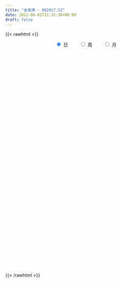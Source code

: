 ```yaml
---
title: "金奥博 - 002917.SZ"
date: 2022-06-01T21:32:38+08:00
draft: false
---
```

{{< rawhtml >}}
    <div style="text-align: center">
        <label style="padding: 1rem;"><input style="margin-right: .5rem" type="radio" name="period" value="D" checked onclick="period_change(this)">日</label>
        <label style="padding: 1rem;"><input style="margin-right: .5rem" type="radio" name="period" value="W" onclick="period_change(this)">周</label>
        <label style="padding: 1rem;"><input style="margin-right: .5rem" type="radio" name="period" value="M" onclick="period_change(this)">月</label>
    </div>
    <div id="chart" style="height: 700px;"></div> 
    <script type="text/javascript">
        const D_v = [4241.8,12702.39,8941.11,9955.3,11202.0,12362.0,8766.2,8927.3,9453.3,13002.4,17764.31,8537.0,33720.11,22049.3,17508.58,12836.11,10187.58,11196.88,8557.1,12069.71,12683.3,14316.3,20000.8,11795.9,11475.3,18917.5,14669.0,11736.8,15650.38,12448.1,12188.0,8635.0,23754.52,16449.4,20999.8,17180.6,16906.0,10484.0,18746.9,13670.2,8540.8,7643.7,10501.8,23353.6,22947.4,16359.0,11042.4,13432.59,10232.28,9558.0,14190.98,7502.1,7192.18,7962.5,7729.0,7218.29,19522.69,10140.3,10808.25,13440.29,45690.44,22457.91,13317.98,10636.5,12731.41,18814.1,12713.8,13875.5,11009.5,11886.0,13024.5,15233.1,15636.0,16929.7,16090.2,19868.2,21900.7,17073.8,13091.5,11386.45,12172.4,16903.3,24505.99,19357.19,14250.5,10166.5,16852.3,30329.4,17128.1,10213.18,13163.2,6157.4,7384.05,5798.8,6564.1,5195.5,4498.5,4552.96,5693.7,4857.69,7652.93,7034.4,5083.7,17814.7,6167.5,10089.7,5835.0,4126.5,5108.0,9941.2,4962.1,9263.1,6262.6,7696.6,11736.8,14084.1,13498.9,10061.7,12673.4,10102.0,7745.6,8943.1,11443.7,12325.0,11237.3,14944.9,11829.6,18251.0,12282.9,17604.2,50381.79,37294.44,17570.2,19879.0,15175.1,20834.19,14419.53,85031.0,45765.58,224164.42,132295.87,124820.6,67570.61,52714.0,60084.2,99512.8,44906.4,117788.6,91187.5,127196.84,67368.71,104980.41,62644.09,84223.59,81118.0,76207.51,73259.77,74838.58,108596.72,53948.0,71806.55,82773.94,84834.59,60424.5,107030.02,285441.34,234251.83,137373.48,166800.4,140215.4,205954.13,129421.57,154799.2,114731.74,109462.53,191035.84,150994.82,98853.82,67594.3,59779.0,60360.7,68038.8,154481.6,170436.09,163219.05,137642.95,74817.8,59198.46,71387.8,53286.1,47701.8,86379.9,72267.66,46721.3,52416.86,46272.25,31596.5,37546.0,46920.27,59039.69,76011.83,66441.77,62880.92,62364.8,32295.58,17636.4,61845.8,49354.5,22928.5,26090.61,21174.0,17737.0,40623.8,50561.36,41831.0,35414.0,33419.9,30618.8,20965.9,17228.0,32948.2,14792.3,18565.3,16764.0,15339.6,45824.09,54579.3,44180.1,27157.01,30244.4,67844.84,50824.55,33983.8,40006.8,29990.2,19719.49,17845.11,14122.02,10580.0,16423.73,17192.5,12265.0,19546.0,21783.0,14967.22,17173.19,24270.1,18802.19,19851.59,21620.5]
const D_histogram = [0.0,-0.0025207977,-0.0001785076,0.00508311,0.0125252742,0.0108259118,0.0078710272,0.0086823482,0.006118544,0.0084967102,0.0182381752,0.0206958003,0.0278698309,0.0318870272,0.0355313187,0.0279484904,0.0168151175,0.002112634,-0.00901939,-0.0078452436,0.0009985022,0.007240163,0.0142513469,0.0173434658,0.0126721545,0.0205816401,0.0180460416,0.0211808126,0.0161698765,0.0132991393,0.0118900146,0.0063383561,0.0086776446,0.0132677118,0.0196358414,0.0184435478,0.0138093461,0.0053147515,-0.0141007483,-0.0195278531,-0.0203255337,-0.0277060886,-0.0311044933,-0.0438832762,-0.0687915376,-0.0845235597,-0.0966776312,-0.1114752179,-0.1103073276,-0.098304219,-0.0748095599,-0.0592132285,-0.0435064526,-0.0348364337,-0.0245702489,-0.0125094347,0.010921485,0.0242713707,0.0388438136,0.0546064404,0.0701642894,0.0590912353,0.0534702397,0.0444193382,0.031039154,0.0385504851,0.042082,0.0460288852,0.0448188918,0.0320416492,0.0196309966,0.0214576689,0.0167471176,0.0215496356,0.0173358264,0.0223302038,0.0251252658,0.0314434653,0.0299943732,0.0217699638,0.0211676152,-0.0014774614,0.0072861551,0.0020749368,-0.0065215726,-0.0129453499,-0.0061538712,-0.0303500956,-0.0598676992,-0.0795496484,-0.1020645563,-0.1019678543,-0.0874712973,-0.0734442317,-0.065384775,-0.0511283387,-0.0406385128,-0.0342431491,-0.0255659105,-0.0164932188,-0.0159069751,-0.0193579961,-0.0200090542,-0.0271217118,-0.0308297588,-0.0417118621,-0.0564249973,-0.0509414525,-0.0380757838,-0.0288289195,-0.0165256911,0.00410586,0.0122739518,0.0268520917,0.0427079842,0.0609889215,0.0771398004,0.0832750073,0.0915556397,0.0833074557,0.082172608,0.0662231651,0.0646477401,0.0662733223,0.0626490249,0.0621631729,0.0596991645,0.0617319767,0.0580397496,0.0584785667,0.0728375338,0.0662847003,0.0589425455,0.0309345529,-0.000332371,0.0005449,0.0030151772,0.0344273236,0.109696125,0.159756269,0.1425263381,0.148792684,0.119978819,0.0959414375,0.0810446857,0.0884277145,0.0753633412,0.0984974446,0.1173557628,0.1667395785,0.16208794,0.1189751045,0.0869295988,0.0779806919,0.0442327169,0.0349000739,0.0017132248,-0.0108658121,-0.0640891065,-0.0856062948,-0.0948621024,-0.08041506,-0.0453038198,-0.0149324093,0.0760040992,0.1744343016,0.2279697733,0.2251512013,0.1949418921,0.196567157,0.0899771734,-0.0701230118,-0.1652269079,-0.2104012404,-0.158891719,-0.0893258272,-0.069321617,-0.092759544,-0.1234789657,-0.1511269012,-0.1903721286,-0.223546115,-0.2576861659,-0.1968809416,-0.1641821298,-0.2046848086,-0.2310431306,-0.2523712928,-0.2599189126,-0.2527356758,-0.2399490047,-0.1937793137,-0.1720604331,-0.164498696,-0.1345611999,-0.106539755,-0.0790308287,-0.0658686081,-0.0488367727,-0.0180357097,0.0147166897,0.0475798484,0.0493251184,0.0300860334,0.0165032796,0.0013966309,0.0008016294,0.0055025514,0.0081584708,0.0183092728,0.0236493967,0.0179823211,0.0190739478,-0.0101604386,-0.0153654286,-0.0243466824,-0.0300631089,-0.0557012029,-0.0527879149,-0.0562622912,-0.017481248,0.0170736017,0.0222403298,0.0010074944,-0.023535956,-0.0934865488,-0.181635692,-0.2251022948,-0.2460673984,-0.2155312438,-0.144251965,-0.0987067313,-0.0414593804,0.0221306543,0.0512125104,0.079998425,0.0922294488,0.1028054571,0.1051736413,0.1071388772,0.1091425176,0.1057110239,0.1141280807,0.0865123875,0.0809585572,0.0759375858,0.0777224968,0.0905224329,0.0946709978,0.0961546852]
const D_fast = [0.0,-0.0031509972,-0.000853334,0.0056790612,0.0162525439,0.0172596595,0.0162725317,0.0192544398,0.0182202715,0.0227226153,0.037023624,0.0446551993,0.0587966876,0.0707856407,0.0833127619,0.0827170561,0.0757874626,0.0616131377,0.0482262661,0.0474391016,0.056532473,0.0645841746,0.0751581952,0.0825861806,0.0810829078,0.0941378034,0.0961137154,0.1045436895,0.1035752226,0.1040292702,0.1055926492,0.1016255797,0.1061342794,0.1140412745,0.1253183644,0.1287369578,0.1275550927,0.1203891859,0.097448499,0.0871394309,0.0812603669,0.0669532899,0.0557787618,0.0320291599,-0.0100769859,-0.046939898,-0.0832633773,-0.1259297684,-0.15233871,-0.1649116561,-0.1601193871,-0.1593263628,-0.1544962,-0.1545352895,-0.1504116669,-0.1414782114,-0.1153169205,-0.0958991921,-0.0716157958,-0.0422015589,-0.0091026376,-0.0054028828,0.0023436815,0.0043976145,-0.0012227812,0.0159261712,0.0299781861,0.0454322926,0.0554270222,0.0506601919,0.0431572884,0.0503483779,0.0498246061,0.0600145329,0.0601346804,0.0707116086,0.0797879871,0.093967053,0.1000165542,0.0972346357,0.1019241909,0.078909749,0.0894949043,0.0848024202,0.0745755176,0.0649154028,0.0701684137,0.0383846654,-0.0060998629,-0.0456692243,-0.0937002713,-0.1190955329,-0.1264668001,-0.1308007924,-0.1390875295,-0.1376131779,-0.1372829801,-0.1394484038,-0.1371626428,-0.1322132557,-0.1356037559,-0.1438942758,-0.1495475975,-0.1634406831,-0.1748561698,-0.1961662386,-0.2249856231,-0.2322374415,-0.2288907186,-0.2268510843,-0.2186792787,-0.1970212625,-0.1857846828,-0.1644935199,-0.1379606314,-0.1044324637,-0.0689966348,-0.042042676,-0.0108731337,0.0017055462,0.0211138505,0.0217201989,0.0363067089,0.0545006218,0.0665385806,0.0815935218,0.0940543045,0.1115201109,0.1223378211,0.1373962799,0.1699646305,0.1799829721,0.1873764537,0.1671020993,0.1357520827,0.1367655786,0.1399896501,0.1800086275,0.2827014601,0.3727006713,0.3911023249,0.4345668418,0.4357476816,0.4356956595,0.4410600791,0.4705500365,0.4763264985,0.524084963,0.572282222,0.6633509323,0.6992212788,0.6858522194,0.6755391134,0.6860853795,0.6633955837,0.6627879592,0.6300294163,0.6147339263,0.5454883553,0.5025695933,0.4695982602,0.4639415375,0.4877268228,0.5143651309,0.6243026643,0.7663414421,0.876869357,0.9303385854,0.9488647492,0.9996318034,0.9155361131,0.7379051749,0.6014945519,0.5037199093,0.5155065009,0.5627409359,0.5654147418,0.5187869289,0.4571977658,0.391768105,0.3049298453,0.2158693303,0.1173077378,0.1288927268,0.1205460061,0.0288721252,-0.0552469795,-0.1396679649,-0.2121953129,-0.268195995,-0.3153965751,-0.3176717125,-0.3389679402,-0.3725308771,-0.376233681,-0.3748471748,-0.3670959557,-0.3704008872,-0.365578245,-0.3392861094,-0.3028545376,-0.2580964168,-0.2440198672,-0.2557374439,-0.2651943778,-0.2799518687,-0.2803464628,-0.2742699031,-0.2695743659,-0.2548462457,-0.2435937727,-0.2447652679,-0.2389051543,-0.2706796504,-0.2797259975,-0.2947939219,-0.3080261256,-0.3475895203,-0.3578732111,-0.3754131601,-0.3410024289,-0.3021791788,-0.2914523682,-0.3124333301,-0.3428607694,-0.4361829995,-0.5697410657,-0.6694832422,-0.7519651954,-0.7753118517,-0.7400955641,-0.7192270133,-0.6723445075,-0.6032218092,-0.5613368255,-0.5125513046,-0.4772629187,-0.4409855461,-0.4123239516,-0.3835739963,-0.3542847266,-0.3312884643,-0.2943393873,-0.3003269836,-0.2856411746,-0.2716777496,-0.2504622144,-0.2150316701,-0.1872153557,-0.161692997]
const D_slow = [0.0,-0.0006301994,-0.0006748263,0.0005959512,0.0037272697,0.0064337477,0.0084015045,0.0105720915,0.0121017275,0.0142259051,0.0187854489,0.023959399,0.0309268567,0.0388986135,0.0477814432,0.0547685657,0.0589723451,0.0595005036,0.0572456561,0.0552843452,0.0555339708,0.0573440116,0.0609068483,0.0652427147,0.0684107534,0.0735561634,0.0780676738,0.0833628769,0.087405346,0.0907301309,0.0937026345,0.0952872236,0.0974566347,0.1007735627,0.105682523,0.11029341,0.1137457465,0.1150744344,0.1115492473,0.106667284,0.1015859006,0.0946593785,0.0868832551,0.0759124361,0.0587145517,0.0375836617,0.0134142539,-0.0144545505,-0.0420313824,-0.0666074372,-0.0853098272,-0.1001131343,-0.1109897474,-0.1196988558,-0.1258414181,-0.1289687767,-0.1262384055,-0.1201705628,-0.1104596094,-0.0968079993,-0.079266927,-0.0644941181,-0.0511265582,-0.0400217237,-0.0322619352,-0.0226243139,-0.0121038139,-0.0005965926,0.0106081304,0.0186185427,0.0235262918,0.028890709,0.0330774884,0.0384648973,0.0427988539,0.0483814049,0.0546627213,0.0625235877,0.070022181,0.0754646719,0.0807565757,0.0803872104,0.0822087491,0.0827274833,0.0810970902,0.0778607527,0.0763222849,0.068734761,0.0537678362,0.0338804241,0.008364285,-0.0171276785,-0.0389955029,-0.0573565608,-0.0737027545,-0.0864848392,-0.0966444674,-0.1052052547,-0.1115967323,-0.115720037,-0.1196967808,-0.1245362798,-0.1295385433,-0.1363189713,-0.144026411,-0.1544543765,-0.1685606258,-0.1812959889,-0.1908149349,-0.1980221648,-0.2021535875,-0.2011271225,-0.1980586346,-0.1913456117,-0.1806686156,-0.1654213852,-0.1461364351,-0.1253176833,-0.1024287734,-0.0816019095,-0.0610587575,-0.0445029662,-0.0283410312,-0.0117727006,0.0038895556,0.0194303489,0.03435514,0.0497881342,0.0642980716,0.0789177132,0.0971270967,0.1136982718,0.1284339081,0.1361675464,0.1360844536,0.1362206786,0.1369744729,0.1455813038,0.1730053351,0.2129444023,0.2485759869,0.2857741578,0.3157688626,0.339754222,0.3600153934,0.382122322,0.4009631573,0.4255875185,0.4549264592,0.4966113538,0.5371333388,0.5668771149,0.5886095146,0.6081046876,0.6191628668,0.6278878853,0.6283161915,0.6255997385,0.6095774618,0.5881758881,0.5644603625,0.5443565975,0.5330306426,0.5292975402,0.548298565,0.5919071405,0.6488995838,0.7051873841,0.7539228571,0.8030646464,0.8255589397,0.8080281867,0.7667214598,0.7141211497,0.6743982199,0.6520667631,0.6347363589,0.6115464729,0.5806767314,0.5428950062,0.495301974,0.4394154452,0.3749939038,0.3257736684,0.2847281359,0.2335569338,0.1757961511,0.1127033279,0.0477235997,-0.0154603192,-0.0754475704,-0.1238923988,-0.1669075071,-0.2080321811,-0.2416724811,-0.2683074198,-0.288065127,-0.304532279,-0.3167414722,-0.3212503997,-0.3175712272,-0.3056762651,-0.2933449856,-0.2858234772,-0.2816976573,-0.2813484996,-0.2811480922,-0.2797724544,-0.2777328367,-0.2731555185,-0.2672431693,-0.2627475891,-0.2579791021,-0.2605192118,-0.2643605689,-0.2704472395,-0.2779630167,-0.2918883175,-0.3050852962,-0.319150869,-0.323521181,-0.3192527805,-0.3136926981,-0.3134408245,-0.3193248135,-0.3426964507,-0.3881053737,-0.4443809474,-0.505897797,-0.5597806079,-0.5958435992,-0.620520282,-0.6308851271,-0.6253524635,-0.6125493359,-0.5925497297,-0.5694923675,-0.5437910032,-0.5174975929,-0.4907128736,-0.4634272442,-0.4369994882,-0.408467468,-0.3868393711,-0.3665997318,-0.3476153354,-0.3281847112,-0.305554103,-0.2818863535,-0.2578476822]
const D_data = [['2021-05-21', 8.2915, 8.2717, 8.2519, 8.331],['2021-05-24', 8.2915, 8.2322, 8.2223, 8.3013],['2021-05-25', 8.2322, 8.2915, 8.2124, 8.3112],['2021-05-26', 8.2915, 8.3507, 8.2816, 8.3606],['2021-05-27', 8.331, 8.4199, 8.331, 8.4693],['2021-05-28', 8.4199, 8.331, 8.2915, 8.4595],['2021-05-31', 8.3705, 8.3112, 8.2816, 8.3705],['2021-06-01', 8.2915, 8.3606, 8.2816, 8.3606],['2021-06-02', 8.3606, 8.3211, 8.2915, 8.4298],['2021-06-03', 8.3211, 8.3903, 8.3211, 8.4496],['2021-06-04', 8.3409, 8.5286, 8.3409, 8.5286],['2021-06-07', 8.5385, 8.4891, 8.4298, 8.5484],['2021-06-08', 8.499, 8.5978, 8.4792, 8.8251],['2021-06-09', 8.578, 8.6176, 8.4002, 8.6275],['2021-06-10', 8.6176, 8.667, 8.5682, 8.7164],['2021-06-11', 8.6275, 8.5484, 8.5286, 8.7263],['2021-06-15', 8.5188, 8.4792, 8.4496, 8.578],['2021-06-16', 8.5682, 8.3804, 8.3507, 8.578],['2021-06-17', 8.3804, 8.3606, 8.3211, 8.4496],['2021-06-18', 8.3606, 8.4891, 8.3211, 8.5188],['2021-06-21', 8.4595, 8.6176, 8.4496, 8.6275],['2021-06-22', 8.5978, 8.6373, 8.5682, 8.6472],['2021-06-23', 8.66, 8.7, 8.6, 8.77],['2021-06-24', 8.75, 8.7, 8.68, 8.77],['2021-06-25', 8.68, 8.62, 8.59, 8.7],['2021-06-28', 8.63, 8.81, 8.63, 8.86],['2021-06-29', 8.8, 8.72, 8.68, 8.89],['2021-06-30', 8.68, 8.82, 8.63, 8.83],['2021-07-01', 8.89, 8.74, 8.71, 8.92],['2021-07-02', 8.74, 8.77, 8.61, 8.77],['2021-07-05', 8.84, 8.8, 8.75, 8.87],['2021-07-06', 8.85, 8.75, 8.71, 8.85],['2021-07-07', 8.72, 8.86, 8.72, 9.06],['2021-07-08', 8.89, 8.93, 8.8, 8.94],['2021-07-09', 8.9, 9.01, 8.87, 9.02],['2021-07-12', 9.08, 8.96, 8.9, 9.1],['2021-07-13', 8.94, 8.93, 8.82, 8.97],['2021-07-14', 8.97, 8.87, 8.84, 8.97],['2021-07-15', 8.91, 8.67, 8.63, 8.91],['2021-07-16', 8.68, 8.78, 8.68, 8.92],['2021-07-19', 8.71, 8.82, 8.7, 8.83],['2021-07-20', 8.79, 8.71, 8.66, 8.79],['2021-07-21', 8.67, 8.72, 8.66, 8.77],['2021-07-22', 8.68, 8.54, 7.85, 8.69],['2021-07-23', 8.55, 8.25, 8.2, 8.6],['2021-07-26', 8.35, 8.2, 8.0, 8.35],['2021-07-27', 8.2, 8.1, 8.07, 8.28],['2021-07-28', 8.08, 7.91, 7.81, 8.1],['2021-07-29', 7.91, 7.98, 7.91, 8.18],['2021-07-30', 7.98, 8.06, 7.9, 8.09],['2021-08-02', 8.02, 8.22, 8.02, 8.24],['2021-08-03', 8.22, 8.16, 8.16, 8.27],['2021-08-04', 8.12, 8.19, 8.12, 8.25],['2021-08-05', 8.2, 8.12, 8.1, 8.2],['2021-08-06', 8.14, 8.15, 8.12, 8.2],['2021-08-09', 8.14, 8.2, 8.14, 8.22],['2021-08-10', 8.16, 8.42, 8.16, 8.48],['2021-08-11', 8.38, 8.39, 8.34, 8.44],['2021-08-12', 8.4, 8.49, 8.39, 8.57],['2021-08-13', 8.48, 8.61, 8.45, 8.63],['2021-08-16', 8.98, 8.73, 8.73, 9.19],['2021-08-17', 8.74, 8.45, 8.42, 8.77],['2021-08-18', 8.42, 8.51, 8.42, 8.63],['2021-08-19', 8.43, 8.46, 8.35, 8.54],['2021-08-20', 8.44, 8.37, 8.25, 8.44],['2021-08-23', 8.38, 8.64, 8.33, 8.68],['2021-08-24', 8.64, 8.65, 8.63, 8.75],['2021-08-25', 8.66, 8.71, 8.63, 8.75],['2021-08-26', 8.64, 8.69, 8.64, 8.77],['2021-08-27', 8.74, 8.54, 8.52, 8.74],['2021-08-30', 8.47, 8.5, 8.45, 8.69],['2021-08-31', 8.5, 8.67, 8.41, 8.74],['2021-09-01', 8.69, 8.6, 8.51, 8.71],['2021-09-02', 8.56, 8.74, 8.53, 8.82],['2021-09-03', 8.72, 8.65, 8.6, 8.79],['2021-09-06', 8.68, 8.79, 8.63, 8.81],['2021-09-07', 8.79, 8.81, 8.73, 8.83],['2021-09-08', 8.76, 8.91, 8.76, 8.98],['2021-09-09', 8.91, 8.86, 8.79, 8.94],['2021-09-10', 8.86, 8.78, 8.75, 8.95],['2021-09-13', 8.77, 8.88, 8.66, 8.89],['2021-09-14', 8.88, 8.56, 8.56, 8.93],['2021-09-15', 8.51, 8.93, 8.5, 8.95],['2021-09-16', 8.98, 8.78, 8.77, 9.02],['2021-09-17', 8.78, 8.71, 8.64, 8.92],['2021-09-22', 8.68, 8.7, 8.59, 8.75],['2021-09-23', 8.73, 8.87, 8.72, 8.88],['2021-09-24', 8.87, 8.43, 8.41, 8.87],['2021-09-27', 8.43, 8.19, 8.13, 8.47],['2021-09-28', 8.19, 8.13, 8.07, 8.29],['2021-09-29', 8.09, 7.91, 7.9, 8.1],['2021-09-30', 7.89, 8.05, 7.89, 8.05],['2021-10-08', 8.1, 8.19, 8.1, 8.22],['2021-10-11', 8.23, 8.19, 8.15, 8.24],['2021-10-12', 8.19, 8.11, 8.04, 8.21],['2021-10-13', 8.1, 8.19, 8.02, 8.2],['2021-10-14', 8.21, 8.16, 8.1, 8.22],['2021-10-15', 8.16, 8.11, 8.1, 8.19],['2021-10-18', 8.11, 8.14, 8.06, 8.17],['2021-10-19', 8.14, 8.16, 8.1, 8.2],['2021-10-20', 8.15, 8.05, 8.01, 8.15],['2021-10-21', 8.07, 7.96, 7.95, 8.08],['2021-10-22', 7.97, 7.95, 7.92, 8.05],['2021-10-25', 7.95, 7.81, 7.72, 7.95],['2021-10-26', 7.82, 7.78, 7.74, 7.86],['2021-10-27', 7.8, 7.6, 7.57, 7.8],['2021-10-28', 7.65, 7.42, 7.38, 7.65],['2021-10-29', 7.62, 7.58, 7.43, 7.67],['2021-11-01', 7.58, 7.66, 7.52, 7.72],['2021-11-02', 7.66, 7.62, 7.54, 7.8],['2021-11-03', 7.64, 7.67, 7.58, 7.74],['2021-11-04', 7.68, 7.83, 7.67, 7.88],['2021-11-05', 7.78, 7.73, 7.7, 7.85],['2021-11-08', 7.78, 7.86, 7.64, 7.86],['2021-11-09', 7.92, 7.96, 7.86, 8.04],['2021-11-10', 7.88, 8.1, 7.85, 8.14],['2021-11-11', 8.11, 8.2, 8.07, 8.28],['2021-11-12', 8.18, 8.18, 8.09, 8.27],['2021-11-15', 8.13, 8.3, 8.11, 8.33],['2021-11-16', 8.3, 8.15, 8.12, 8.3],['2021-11-17', 8.23, 8.27, 8.1, 8.28],['2021-11-18', 8.27, 8.09, 8.09, 8.28],['2021-11-19', 8.09, 8.27, 8.03, 8.3],['2021-11-22', 8.18, 8.36, 8.18, 8.46],['2021-11-23', 8.29, 8.34, 8.23, 8.41],['2021-11-24', 8.4, 8.42, 8.31, 8.52],['2021-11-25', 8.4, 8.44, 8.32, 8.52],['2021-11-26', 8.44, 8.55, 8.36, 8.64],['2021-11-29', 8.5, 8.53, 8.37, 8.56],['2021-11-30', 8.52, 8.63, 8.49, 8.69],['2021-12-01', 8.63, 8.91, 8.59, 9.03],['2021-12-02', 8.91, 8.74, 8.7, 9.35],['2021-12-03', 8.75, 8.76, 8.65, 8.89],['2021-12-06', 8.81, 8.46, 8.45, 8.87],['2021-12-07', 8.54, 8.29, 8.27, 8.57],['2021-12-08', 8.3, 8.63, 8.3, 8.77],['2021-12-09', 8.63, 8.68, 8.55, 8.77],['2021-12-10', 8.88, 9.17, 8.65, 9.48],['2021-12-13', 9.17, 10.09, 9.17, 10.09],['2021-12-14', 10.82, 10.25, 10.06, 11.1],['2021-12-15', 9.9, 9.65, 9.4, 10.14],['2021-12-16', 9.67, 10.07, 9.65, 10.47],['2021-12-17', 10.05, 9.72, 9.67, 10.15],['2021-12-20', 9.78, 9.77, 9.73, 10.3],['2021-12-21', 9.47, 9.9, 9.47, 10.02],['2021-12-22', 9.83, 10.28, 9.76, 10.41],['2021-12-23', 10.28, 10.13, 9.94, 10.35],['2021-12-24', 10.26, 10.74, 10.26, 11.05],['2021-12-27', 11.06, 10.95, 10.5, 11.45],['2021-12-28', 10.76, 11.7, 10.76, 11.81],['2021-12-29', 11.49, 11.35, 11.2, 11.75],['2021-12-30', 11.4, 10.93, 10.62, 11.51],['2021-12-31', 10.97, 11.03, 10.63, 11.11],['2022-01-04', 11.03, 11.36, 10.81, 11.7],['2022-01-05', 11.57, 11.07, 10.99, 11.85],['2022-01-06', 11.0, 11.38, 11.0, 11.74],['2022-01-07', 11.34, 11.07, 10.91, 11.73],['2022-01-10', 11.38, 11.29, 10.55, 11.6],['2022-01-11', 11.24, 10.66, 10.33, 11.75],['2022-01-12', 10.67, 10.88, 10.51, 11.06],['2022-01-13', 11.16, 10.96, 10.35, 11.2],['2022-01-14', 11.08, 11.28, 10.66, 11.66],['2022-01-17', 11.59, 11.7, 11.31, 12.0],['2022-01-18', 11.84, 11.87, 11.66, 12.24],['2022-01-19', 11.7, 13.06, 11.61, 13.06],['2022-01-20', 13.11, 13.85, 12.88, 14.37],['2022-01-21', 13.62, 13.95, 13.16, 15.23],['2022-01-24', 12.63, 13.66, 12.56, 13.86],['2022-01-25', 13.48, 13.5, 13.41, 14.98],['2022-01-26', 14.07, 14.09, 13.06, 14.21],['2022-01-27', 14.0, 12.68, 12.68, 15.2],['2022-01-28', 11.7, 11.41, 11.41, 12.05],['2022-02-07', 11.7, 11.55, 10.54, 11.87],['2022-02-08', 11.8, 11.75, 11.08, 11.99],['2022-02-09', 11.62, 12.93, 11.62, 12.93],['2022-02-10', 13.4, 13.48, 12.71, 13.88],['2022-02-11', 13.57, 13.13, 12.67, 13.6],['2022-02-14', 12.71, 12.6, 12.45, 12.88],['2022-02-15', 12.6, 12.36, 12.12, 12.64],['2022-02-16', 12.55, 12.21, 12.01, 12.56],['2022-02-17', 11.97, 11.82, 11.77, 12.22],['2022-02-18', 11.8, 11.6, 11.44, 11.8],['2022-02-21', 12.11, 11.27, 11.2, 12.5],['2022-02-22', 11.35, 12.4, 10.99, 12.4],['2022-02-23', 12.58, 12.2, 11.88, 12.89],['2022-02-24', 11.98, 11.15, 10.98, 11.98],['2022-02-25', 11.3, 11.0, 10.93, 11.48],['2022-02-28', 10.97, 10.76, 10.6, 11.0],['2022-03-01', 10.72, 10.66, 10.38, 10.82],['2022-03-02', 10.6, 10.64, 10.44, 10.69],['2022-03-03', 10.66, 10.56, 10.39, 10.67],['2022-03-04', 10.46, 10.95, 10.46, 10.96],['2022-03-07', 11.0, 10.66, 10.53, 11.1],['2022-03-08', 10.5, 10.4, 10.06, 10.65],['2022-03-09', 10.4, 10.63, 10.0, 10.64],['2022-03-10', 10.76, 10.63, 10.51, 10.86],['2022-03-11', 10.5, 10.66, 10.2, 10.69],['2022-03-14', 10.62, 10.49, 10.42, 10.83],['2022-03-15', 10.5, 10.53, 10.17, 10.62],['2022-03-16', 10.53, 10.76, 10.23, 10.78],['2022-03-17', 10.75, 10.91, 10.53, 11.0],['2022-03-18', 10.77, 11.07, 10.75, 11.12],['2022-03-21', 11.07, 10.77, 10.6, 11.08],['2022-03-22', 10.75, 10.45, 10.25, 10.79],['2022-03-23', 10.42, 10.41, 10.27, 10.47],['2022-03-24', 10.4, 10.28, 10.16, 10.4],['2022-03-25', 10.28, 10.38, 10.25, 10.79],['2022-03-28', 10.3, 10.42, 10.02, 10.53],['2022-03-29', 10.43, 10.38, 10.31, 10.51],['2022-03-30', 10.4, 10.48, 10.21, 10.54],['2022-03-31', 10.48, 10.44, 10.36, 10.5],['2022-04-01', 10.38, 10.28, 10.27, 10.38],['2022-04-06', 10.28, 10.33, 10.21, 10.5],['2022-04-07', 10.22, 9.84, 9.79, 10.4],['2022-04-08', 9.76, 10.0, 9.67, 10.12],['2022-04-11', 9.9, 9.86, 9.58, 10.11],['2022-04-12', 9.66, 9.8, 9.42, 9.87],['2022-04-13', 9.8, 9.39, 9.38, 9.8],['2022-04-14', 9.44, 9.6, 9.4, 9.68],['2022-04-15', 9.58, 9.43, 9.35, 9.61],['2022-04-18', 9.43, 9.98, 9.23, 9.98],['2022-04-19', 9.91, 10.08, 9.88, 10.18],['2022-04-20', 10.0, 9.79, 9.71, 10.2],['2022-04-21', 9.72, 9.38, 9.31, 9.9],['2022-04-22', 9.38, 9.16, 9.11, 9.56],['2022-04-25', 9.52, 8.24, 8.24, 9.52],['2022-04-26', 7.98, 7.42, 7.42, 8.16],['2022-04-27', 7.15, 7.4, 6.99, 7.49],['2022-04-28', 7.4, 7.25, 7.17, 7.52],['2022-04-29', 7.25, 7.66, 7.1, 7.69],['2022-05-05', 7.63, 8.22, 7.55, 8.43],['2022-05-06', 7.89, 8.03, 7.62, 8.19],['2022-05-09', 8.18, 8.31, 8.02, 8.38],['2022-05-10', 8.24, 8.62, 8.15, 8.74],['2022-05-11', 8.64, 8.38, 8.36, 8.67],['2022-05-12', 8.38, 8.5, 8.21, 8.52],['2022-05-13', 8.5, 8.39, 8.3, 8.56],['2022-05-16', 8.39, 8.43, 8.35, 8.51],['2022-05-17', 8.42, 8.37, 8.25, 8.46],['2022-05-18', 8.4, 8.39, 8.24, 8.53],['2022-05-19', 8.34, 8.42, 8.18, 8.44],['2022-05-20', 8.5, 8.37, 8.33, 8.5],['2022-05-23', 8.39, 8.56, 8.3, 8.56],['2022-05-24', 8.59, 8.08, 8.08, 8.68],['2022-05-25', 8.0, 8.28, 8.0, 8.3],['2022-05-26', 8.29, 8.27, 8.15, 8.45],['2022-05-27', 8.23, 8.36, 8.23, 8.46],['2022-05-30', 8.45, 8.56, 8.37, 8.63],['2022-05-31', 8.56, 8.53, 8.43, 8.59],['2022-06-01', 8.51, 8.55, 8.39, 8.7]]
const W_v = [137.76,2656.45,660514.79,553425.8200000001,495178.2,583920.36,444014.03,484388.5,240621.51,290216.48,139954.35,71761.73,261894.26,373045.43,301901.47,272959.2,280927.91,315284.79,443947.77,270489.11,113346.88,48709.26,181823.59,127682.37,239687.95,174729.81,396293.63,450803.01,583035.9,676318.6599999999,467109.35,345291.7,248507.4,195268.95,179879.99,147818.32,255430.83,136147.45,100714.03,99504.09,156100.65,125741.77,263721.07,266564.7,216687.54,183663.19,179196.19,268851.32,394443.22,199490.8,100705.36,105193.26,60173.11,76836.44,111140.27,37399.0,98800.11,59441.04,73665.92,59238.75,74331.82,88352.01,316098.2,493917.06,195460.87,181133.85,148881.51,123353.96,128959.93,77913.16,60565.83,27925.12,123341.91,94687.02,82373.16,362771.24,521236.3,240757.62,210476.74,132114.81,137744.36,81783.26,89804.71,75989.07,248730.78,137904.41,113463.57,396956.29,429036.43,210577.8,222658.21,1143724.5700000001,895468.6399999999,121686.69,400132.9,454993.76,253783.63,265057.87,577659.87,349616.14,423611.8199999999,214250.71,156465.5,247557.31,289408.01,145709.08,156640.25,287791.73,146534.8,114623.13,156508.81,142601.84,249012.09,198953.01,217807.11,254387.42,192193.42,89504.14,76773.32,201638.76,412501.9299999999,136605.1,66870.07,47644.6,74853.9,94032.33,227835.4,291829.93,131818.9,206505.8,75738.4,132418.09,564944.23,777723.21,820507.3300000001,282157.84,461148.0800000001,708711.6,387271.8,203947.61,175488.08,164611.27,86193.3,75265.83,45392.43,27030.1,113958.1,85089.7,205880.9,87219.62,103309.56,319314.4,429130.01,284005.05,139401.36,90328.66,88325.92,50072.91,94983.08,91018.35,69869.51,259995.27,90827.13,48699.94,47793.38,106808.04,97824.1,89121.09,69118.85,59756.9,41267.7,44441.29,57053.4,91622.02,42597.9,13865.1,41974.18,36199.6,55162.8,57913.51,94651.1,42011.27,70271.6,73421.78,82026.72,76987.7,72987.3,60624.27,44576.76,61129.82,104834.24,68298.9,76913.5,83320.65,87189.38,57348.2,46661.88,7384.05,26609.86,30322.42,44033.4,35537.0,57078.1,50907.8,68587.8,135133.53,155338.82,594617.08,375006.0,453377.5499999999,314808.87,391963.79,771982.2799999999,779764.98,721024.1299999999,354626.62,700597.49,317954.0600000001,249274.57,285959.56,237023.5,137284.61,133016.16,137646.6,98409.4,201984.9,118669.39,141545.4,70583.25,97739.51,60274.28]
const W_histogram = [0.0,0.2644221083,0.3590863799,0.6023661052,0.6935980811,0.650855209,0.7110017901,0.5889248418,0.3615710261,0.1638459926,0.0045112608,-0.083649635,-0.1358343368,-0.0541196976,-0.0787448835,-0.1093541782,-0.0482972893,0.00095741,0.0459103027,-0.0337034681,-0.0809120247,-0.1206581478,-0.0946944402,-0.0765088919,-0.0303710987,-0.1293280765,-0.0702490964,0.1097910711,0.0530932595,0.1514514298,0.0882340007,0.0399674023,-0.0107971042,-0.1283051866,-0.2874294339,-0.2860494264,-0.4065890102,-0.4460092508,-0.4788232368,-0.4776391262,-0.4455420101,-0.3877163816,-0.2319218234,-0.1944960342,-0.2169214326,-0.2572512664,-0.2351119999,-0.1442827929,-0.0774951934,-0.0928100706,-0.1284042159,-0.128531533,-0.1316053173,-0.1022669672,-0.1030577982,-0.0873569548,-0.0619434094,-0.051135847,-0.0400476771,-0.1026064888,-0.093393815,-0.0618343359,0.1408370241,0.2369873333,0.2493556859,0.2805359683,0.2668925429,0.2814273206,0.2344712234,0.1966645927,0.1156848364,0.0303441459,0.0012834206,-0.012826413,-0.011071978,0.0017142376,-0.0581187091,-0.0942050875,-0.0690308435,-0.0868152448,-0.0777647082,-0.0977256581,-0.1216463373,-0.1273085633,-0.0916985058,-0.1258554108,-0.1085216048,-0.0541448593,-0.0010009617,0.0402392508,0.0955688593,0.4456541009,0.4999913868,0.4664607826,0.4006955877,0.3135017694,0.2267525884,0.1489140713,0.1547491826,0.0757817663,0.0637512702,-0.008598307,-0.0501930321,-0.0581037551,-0.0644063845,-0.0938702845,-0.0780250321,-0.0478098626,-0.0514039508,-0.1051310941,-0.2043468636,-0.2562333172,-0.2179317739,-0.2474112098,-0.166891628,-0.1624512004,-0.1391495672,-0.1387601994,-0.1403169701,-0.0599971947,-0.0594105417,-0.0614884838,-0.0629070129,-0.0440578001,-0.0263414535,-0.0340142185,-0.0100295884,0.0208586696,0.0190841562,0.0303144692,0.0244364416,0.0396263673,0.1018195808,0.2347620607,0.2292184077,0.2198862624,0.242858887,0.2843217278,0.2557183406,0.208704348,0.1672837478,0.0762886132,0.0231455641,-0.0363353356,-0.0587438999,-0.0610238418,-0.0693508864,-0.0802417609,-0.0951447637,-0.1052528298,-0.1235643238,-0.0593796674,-0.0160871502,-0.0474088302,-0.0997837222,-0.1497646018,-0.1978043345,-0.2145421101,-0.2487633066,-0.2877974716,-0.2880514269,-0.2853906244,-0.2658925556,-0.2148145775,-0.1473944999,-0.1019413509,-0.0345631568,-0.0105029066,0.018596848,0.0291018961,0.0254461184,0.041421588,0.0580546884,0.053916581,0.0393679383,0.0347364551,0.0390116533,0.0334188087,0.0357318439,0.0516234213,0.0637282622,0.0676318674,0.0781744365,0.0933662627,0.1162065617,0.1123842888,0.0726493566,0.0340204591,0.0159011998,0.0351631195,0.0320925878,0.0412775671,0.0537394319,0.0687557836,0.0716658152,0.0532702409,0.015981872,0.0019553426,-0.0108001652,-0.027171154,-0.0582898426,-0.0637027713,-0.0334295822,-0.0052741628,0.0322153031,0.0690492471,0.116147582,0.1758802148,0.2699939328,0.3335211871,0.3578326566,0.3663234143,0.5206094846,0.4245126989,0.4474140395,0.3352734197,0.2029559833,0.0995655453,0.0041827176,-0.0365181382,-0.1109279852,-0.1646600388,-0.213726815,-0.27531732,-0.3217559766,-0.4340257365,-0.4613435266,-0.4335697055,-0.3959839985,-0.3526779922,-0.2944894283]
const W_fast = [0.0,0.3305276353,0.5149635019,0.9088347535,1.1734662497,1.2934371798,1.5313342084,1.5564884707,1.4195274115,1.2627638761,1.1045569595,0.9954836549,0.9093403689,0.9775250837,0.9332136769,0.8752658377,0.9242484042,0.9737424561,1.0301729245,0.9421332867,0.8746967239,0.8047860638,0.8070761614,0.8061344867,0.8446795052,0.7133905083,0.7549072143,0.9623951496,0.9189706528,1.0551916806,1.0140327516,0.9757580038,0.9222942213,0.7727098422,0.5417282364,0.4715958873,0.249409051,0.0984864977,-0.0540332976,-0.1722589685,-0.251547355,-0.2906508218,-0.1928367195,-0.2040349388,-0.2806906954,-0.3853333457,-0.4219720793,-0.3672135704,-0.3197997693,-0.3583171642,-0.4260123634,-0.4582725638,-0.4942476773,-0.4904760691,-0.5170313496,-0.5231697449,-0.5132420518,-0.5152184512,-0.5141422006,-0.6023526345,-0.6164884144,-0.6003875194,-0.3625069033,-0.2071097608,-0.1324024867,-0.0310882122,0.0219914981,0.106883106,0.1185448146,0.129904332,0.0778457849,0.0000911308,-0.0286487393,-0.0459651761,-0.0469787357,-0.0337639606,-0.1081265846,-0.1677642349,-0.1598477018,-0.1993359143,-0.2097265547,-0.2541189191,-0.3084511827,-0.3459405496,-0.3332551185,-0.3988758762,-0.4086724713,-0.3678319407,-0.3149382836,-0.2636382583,-0.184416435,0.2770823318,0.4564174644,0.5395020558,0.5739107579,0.565092382,0.535031348,0.4944213488,0.5389437557,0.478921781,0.4828291024,0.4083299485,0.3541869653,0.3317503037,0.3093460781,0.256414607,0.2527536014,0.2710163052,0.2545712293,0.1745613125,0.024258827,-0.0916859558,-0.1078673561,-0.1991995943,-0.1604029195,-0.196575292,-0.2080610507,-0.2423617328,-0.278997746,-0.2136772692,-0.2279432516,-0.2453933147,-0.262538597,-0.2547038342,-0.243572851,-0.2597491706,-0.2382719377,-0.2021690123,-0.1991724865,-0.1803635563,-0.1801324735,-0.155035956,-0.0673878473,0.1242451478,0.1760060967,0.2216455171,0.3053328633,0.4178761362,0.4532023341,0.4583644285,0.4587647653,0.386841784,0.3394851259,0.2709203923,0.233825853,0.2162899506,0.1906251844,0.1596738697,0.120984676,0.0845634025,0.0353608275,0.084700567,0.1239712966,0.0807974091,0.0034765865,-0.0839454435,-0.1814362598,-0.251809563,-0.3482215861,-0.4592051189,-0.531471931,-0.6001587846,-0.6471338547,-0.6497595209,-0.6191880683,-0.5992202571,-0.5404828522,-0.5190483287,-0.4852993621,-0.46751884,-0.464813088,-0.4384822215,-0.4073354489,-0.3979944111,-0.4027010691,-0.3986484386,-0.3846203271,-0.3818584696,-0.3706124733,-0.3418150406,-0.3137781342,-0.2929665622,-0.2628803839,-0.224346992,-0.1724550526,-0.1481812533,-0.1697538464,-0.199877629,-0.2140215884,-0.1859688888,-0.1810162736,-0.1615119025,-0.1356151798,-0.1034098821,-0.0825833967,-0.0876614108,-0.1209543117,-0.1344920054,-0.1499475546,-0.1731113318,-0.2188024811,-0.2401411026,-0.2182253091,-0.1913884303,-0.1458451387,-0.0917488829,-0.0156136526,0.0880890339,0.2497012352,0.3966087863,0.5103784198,0.6104500311,0.8948884726,0.9049198616,1.0396747121,1.0113524473,0.9297740067,0.851274955,0.7569378066,0.7071074163,0.604965573,0.5100685097,0.4075700298,0.2771501948,0.1502725441,-0.07050365,-0.2131573217,-0.293775927,-0.3551862197,-0.4000497114,-0.4154835046]
const W_slow = [0.0,0.0661055271,0.155877122,0.3064686483,0.4798681686,0.6425819708,0.8203324184,0.9675636288,1.0579563854,1.0989178835,1.1000456987,1.07913329,1.0451747058,1.0316447813,1.0119585605,0.9846200159,0.9725456936,0.9727850461,0.9842626218,0.9758367547,0.9556087486,0.9254442116,0.9017706016,0.8826433786,0.8750506039,0.8427185848,0.8251563107,0.8526040785,0.8658773933,0.9037402508,0.925798751,0.9357906015,0.9330913255,0.9010150288,0.8291576704,0.7576453137,0.6559980612,0.5444957485,0.4247899393,0.3053801577,0.1939946552,0.0970655598,0.0390851039,-0.0095389046,-0.0637692628,-0.1280820794,-0.1868600793,-0.2229307776,-0.2423045759,-0.2655070936,-0.2976081475,-0.3297410308,-0.3626423601,-0.3882091019,-0.4139735514,-0.4358127901,-0.4512986425,-0.4640826042,-0.4740945235,-0.4997461457,-0.5230945994,-0.5385531834,-0.5033439274,-0.4440970941,-0.3817581726,-0.3116241805,-0.2449010448,-0.1745442146,-0.1159264088,-0.0667602606,-0.0378390515,-0.0302530151,-0.0299321599,-0.0331387631,-0.0359067577,-0.0354781982,-0.0500078755,-0.0735591474,-0.0908168583,-0.1125206695,-0.1319618465,-0.156393261,-0.1868048454,-0.2186319862,-0.2415566127,-0.2730204654,-0.3001508666,-0.3136870814,-0.3139373218,-0.3038775091,-0.2799852943,-0.1685717691,-0.0435739224,0.0730412733,0.1732151702,0.2515906125,0.3082787596,0.3455072775,0.3841945731,0.4031400147,0.4190778322,0.4169282555,0.4043799975,0.3898540587,0.3737524626,0.3502848915,0.3307786335,0.3188261678,0.3059751801,0.2796924066,0.2286056907,0.1645473614,0.1100644179,0.0482116154,0.0064887084,-0.0341240916,-0.0689114835,-0.1036015333,-0.1386807758,-0.1536800745,-0.1685327099,-0.1839048309,-0.1996315841,-0.2106460341,-0.2172313975,-0.2257349521,-0.2282423492,-0.2230276818,-0.2182566428,-0.2106780255,-0.2045689151,-0.1946623233,-0.1692074281,-0.1105169129,-0.053212311,0.0017592546,0.0624739764,0.1335544083,0.1974839935,0.2496600805,0.2914810174,0.3105531707,0.3163395618,0.3072557279,0.2925697529,0.2773137924,0.2599760708,0.2399156306,0.2161294397,0.1898162322,0.1589251513,0.1440802344,0.1400584469,0.1282062393,0.1032603088,0.0658191583,0.0163680747,-0.0372674528,-0.0994582795,-0.1714076474,-0.2434205041,-0.3147681602,-0.3812412991,-0.4349449435,-0.4717935685,-0.4972789062,-0.5059196954,-0.5085454221,-0.5038962101,-0.496620736,-0.4902592064,-0.4799038094,-0.4653901373,-0.4519109921,-0.4420690075,-0.4333848937,-0.4236319804,-0.4152772782,-0.4063443172,-0.3934384619,-0.3775063964,-0.3605984295,-0.3410548204,-0.3177132547,-0.2886616143,-0.2605655421,-0.2424032029,-0.2338980882,-0.2299227882,-0.2211320083,-0.2131088614,-0.2027894696,-0.1893546116,-0.1721656657,-0.1542492119,-0.1409316517,-0.1369361837,-0.136447348,-0.1391473893,-0.1459401778,-0.1605126385,-0.1764383313,-0.1847957269,-0.1861142676,-0.1780604418,-0.16079813,-0.1317612345,-0.0877911808,-0.0202926976,0.0630875992,0.1525457633,0.2441266169,0.374278988,0.4804071627,0.5922606726,0.6760790275,0.7268180234,0.7517094097,0.7527550891,0.7436255545,0.7158935582,0.6747285485,0.6212968448,0.5524675148,0.4720285206,0.3635220865,0.2481862049,0.1397937785,0.0407977789,-0.0473717192,-0.1209940763]
const W_data = [['2017-12-08', 5.6582, 6.7882, 5.6582, 6.7882],['2017-12-15', 7.4686, 10.9316, 7.4686, 10.9316],['2017-12-22', 11.1381, 10.0446, 9.4411, 11.7375],['2017-12-29', 9.6233, 13.2442, 9.437, 14.1758],['2018-01-05', 13.6087, 12.823, 12.2762, 14.5808],['2018-01-12', 12.58, 11.8955, 11.851, 14.8319],['2018-01-19', 11.5269, 13.8842, 11.3811, 13.8842],['2018-01-26', 13.6898, 12.0818, 11.8874, 13.6898],['2018-02-02', 12.0697, 10.3402, 10.2876, 12.337],['2018-02-09', 9.9514, 9.923, 8.9145, 10.1985],['2018-02-14', 10.1458, 9.6598, 9.3358, 10.5063],['2018-02-23', 9.7205, 10.0041, 9.6395, 10.1863],['2018-03-02', 10.239, 10.1377, 9.9635, 10.8141],['2018-03-09', 10.2471, 11.9684, 10.1337, 12.7177],['2018-03-16', 12.1102, 10.8829, 10.567, 12.7177],['2018-03-23', 11.126, 10.725, 10.725, 12.4261],['2018-03-30', 10.3767, 12.0332, 9.9271, 12.3127],['2018-04-04', 11.9603, 12.3046, 11.6768, 13.3657],['2018-04-13', 12.0616, 12.665, 11.9927, 14.1758],['2018-04-20', 12.2317, 11.1543, 11.0531, 13.1511],['2018-04-27', 11.0976, 11.3082, 10.9761, 11.8226],['2018-05-04', 11.373, 11.2191, 10.968, 11.5229],['2018-05-11', 11.3042, 12.0494, 11.2313, 12.4666],['2018-05-18', 11.8023, 12.1304, 11.7699, 12.5111],['2018-05-25', 12.179, 12.738, 12.0697, 13.0822],['2018-06-01', 12.8149, 10.8343, 10.5751, 13.3657],['2018-06-08', 10.8465, 12.7461, 10.644, 13.2483],['2018-06-15', 12.4828, 15.0472, 11.9482, 15.0472],['2018-06-22', 15.0757, 12.6025, 12.1502, 15.8377],['2018-06-29', 12.6758, 14.8679, 12.5577, 15.7766],['2018-07-06', 14.5949, 13.1648, 12.5129, 15.4506],['2018-07-13', 13.1852, 13.2341, 12.4273, 14.0449],['2018-07-20', 13.2422, 13.0792, 12.7736, 13.8534],['2018-07-27', 12.7288, 11.8609, 11.3598, 12.9977],['2018-08-03', 12.1991, 10.5449, 10.5123, 12.7573],['2018-08-10', 10.553, 12.0117, 10.3085, 12.0117],['2018-08-17', 11.5716, 9.9826, 9.8318, 12.3499],['2018-08-24', 9.7992, 10.3085, 9.5099, 10.4919],['2018-08-31', 10.3167, 9.8929, 9.7952, 10.5163],['2018-09-07', 9.9215, 9.9011, 9.6566, 10.3371],['2018-09-14', 9.8074, 10.0437, 9.8074, 10.4634],['2018-09-21', 10.003, 10.2963, 9.6566, 10.3167],['2018-09-28', 11.1072, 11.865, 10.3045, 12.2154],['2018-10-12', 11.4087, 10.7364, 10.2108, 11.8854],['2018-10-19', 11.0379, 9.8563, 8.9151, 11.2294],['2018-10-26', 9.9011, 9.2573, 8.9232, 10.5041],['2018-11-02', 9.4773, 9.7707, 8.9232, 9.8318],['2018-11-09', 9.8929, 10.7567, 9.3388, 10.9523],['2018-11-16', 10.5938, 10.7608, 10.3085, 11.3679],['2018-11-23', 10.6345, 9.7666, 9.677, 11.2049],['2018-11-30', 9.3714, 9.2451, 8.8825, 9.6811],['2018-12-07', 9.404, 9.4447, 9.3225, 10.1741],['2018-12-14', 9.2084, 9.2451, 9.1677, 9.567],['2018-12-21', 9.1677, 9.5751, 9.0984, 9.7789],['2018-12-28', 9.5792, 9.1351, 9.1066, 9.9867],['2019-01-04', 9.1473, 9.2451, 8.9232, 9.3714],['2019-01-11', 9.3103, 9.3551, 9.074, 9.5751],['2019-01-18', 9.3959, 9.1595, 9.078, 9.3959],['2019-01-25', 9.1473, 9.1188, 9.0984, 9.5344],['2019-02-01', 9.2288, 7.929, 7.4564, 9.2858],['2019-02-15', 7.929, 8.5321, 7.929, 8.6624],['2019-02-22', 8.5402, 8.7847, 8.5402, 8.9599],['2019-03-01', 8.8825, 11.5228, 8.7643, 12.0198],['2019-03-08', 11.3027, 11.0827, 11.0012, 12.4599],['2019-03-15', 11.1601, 10.4634, 10.0722, 11.4902],['2019-03-22', 10.6467, 10.9808, 10.4675, 11.5309],['2019-03-29', 10.7404, 10.6467, 10.3208, 11.3679],['2019-04-04', 10.7934, 11.1927, 10.7567, 11.3883],['2019-04-12', 11.3272, 10.5204, 10.4023, 11.4087],['2019-04-19', 10.5978, 10.5652, 10.2474, 10.8423],['2019-04-26', 10.6834, 9.8196, 9.7789, 10.6834],['2019-04-30', 9.8196, 9.3673, 9.0862, 9.9174],['2019-05-10', 8.5565, 9.7707, 8.4424, 9.9011],['2019-05-17', 9.5385, 9.8318, 9.2899, 10.1782],['2019-05-24', 9.9011, 9.9826, 9.2166, 10.1456],['2019-05-31', 10.0967, 10.1515, 9.6851, 11.3755],['2019-06-06', 11.1464, 9.0847, 9.0847, 11.166],['2019-06-14', 9.0323, 9.052, 8.6069, 9.6672],['2019-06-21', 9.1632, 9.713, 8.9734, 9.8308],['2019-06-28', 9.5625, 9.1174, 9.0061, 9.6999],['2019-07-05', 9.2745, 9.3465, 9.1043, 9.8112],['2019-07-12', 9.2549, 8.8621, 8.7116, 9.3334],['2019-07-19', 9.0192, 8.5807, 8.5742, 9.1174],['2019-07-26', 8.5742, 8.6003, 8.1291, 8.6789],['2019-08-02', 8.6658, 9.0781, 8.5414, 9.4054],['2019-08-09', 9.0323, 8.0833, 7.9916, 9.3203],['2019-08-16', 8.2469, 8.548, 7.8673, 8.6723],['2019-08-23', 8.7901, 9.0978, 8.7247, 9.7981],['2019-08-30', 8.836, 9.3072, 8.7771, 10.2694],['2019-09-06', 9.3596, 9.3858, 9.2221, 9.6672],['2019-09-12', 9.4839, 9.8374, 9.4381, 9.9748],['2019-09-20', 9.7523, 14.8182, 9.7523, 14.8182],['2019-09-27', 13.9936, 12.5733, 12.2198, 17.6719],['2019-09-30', 12.2722, 11.9187, 11.7289, 12.39],['2019-10-11', 11.9515, 11.6111, 11.4017, 12.0431],['2019-10-18', 11.7682, 11.2446, 11.2446, 12.0824],['2019-10-25', 11.1922, 11.0351, 10.6359, 11.5064],['2019-11-01', 11.1857, 10.8977, 10.3414, 11.382],['2019-11-08', 10.8584, 11.9253, 10.8061, 12.7958],['2019-11-15', 11.8926, 10.8126, 10.5835, 11.8926],['2019-11-22', 10.7341, 11.5195, 10.6228, 12.1347],['2019-11-29', 11.4737, 10.6162, 10.4919, 11.5784],['2019-12-06', 10.6555, 10.7275, 10.3937, 10.8126],['2019-12-13', 10.7341, 11.0286, 10.6555, 11.3886],['2019-12-20', 11.0286, 11.0155, 10.8846, 11.5653],['2019-12-27', 11.0155, 10.6162, 10.4853, 11.0155],['2020-01-03', 10.5704, 11.1268, 10.2432, 11.31],['2020-01-10', 11.1464, 11.4278, 11.0351, 11.6046],['2020-01-17', 11.4998, 11.081, 11.0613, 11.5457],['2020-01-23', 11.081, 10.2759, 10.1974, 11.2315],['2020-02-07', 9.2483, 9.2025, 8.3254, 9.3465],['2020-02-14', 9.0912, 9.2287, 9.0127, 9.4905],['2020-02-21', 9.2549, 10.1515, 9.2352, 10.7472],['2020-02-28', 10.0534, 9.1501, 9.0978, 10.4199],['2020-03-06', 9.3269, 10.505, 9.3203, 10.8061],['2020-03-13', 10.2366, 9.6476, 9.353, 10.8977],['2020-03-20', 9.7719, 9.8308, 9.3727, 10.3872],['2020-03-27', 9.7196, 9.4839, 9.2549, 9.9945],['2020-04-03', 9.2941, 9.3269, 9.0061, 9.6148],['2020-04-10', 9.4316, 10.4657, 9.3858, 11.0351],['2020-04-17', 10.3152, 9.6148, 9.5887, 10.9959],['2020-04-24', 9.6017, 9.5036, 9.4447, 9.9486],['2020-04-30', 9.5559, 9.425, 8.6592, 9.6017],['2020-05-08', 9.3792, 9.6541, 9.3269, 9.713],['2020-05-15', 9.7065, 9.6803, 9.497, 9.7785],['2020-05-22', 9.6345, 9.3334, 9.1501, 9.9159],['2020-05-29', 9.3269, 9.7244, 9.2941, 10.0604],['2020-06-05', 9.675, 9.932, 9.675, 10.5447],['2020-06-12', 10.0802, 9.5861, 9.4378, 10.1],['2020-06-19', 9.5861, 9.764, 9.5169, 10.1],['2020-06-24', 9.764, 9.5564, 9.5564, 9.8628],['2020-07-03', 9.5169, 9.843, 9.4576, 9.8529],['2020-07-10', 9.9418, 10.6731, 9.8727, 11.1772],['2020-07-17', 10.6534, 12.2049, 10.6237, 12.6101],['2020-07-24', 11.78, 10.9894, 10.9696, 13.292],['2020-07-31', 10.9499, 11.0783, 10.5546, 11.2562],['2020-08-07', 11.1673, 11.7108, 11.1673, 12.3136],['2020-08-14', 11.5725, 12.3433, 11.5626, 13.0252],['2020-08-21', 12.3532, 11.7405, 11.3946, 12.3532],['2020-08-28', 11.7108, 11.523, 11.1772, 11.8986],['2020-09-04', 11.5428, 11.5428, 11.0981, 11.7701],['2020-09-11', 11.5428, 10.7028, 10.3371, 11.6812],['2020-09-18', 10.7028, 10.8708, 10.5842, 11.0487],['2020-09-25', 10.8807, 10.5249, 10.4557, 11.0586],['2020-09-30', 10.6237, 10.772, 10.4261, 10.851],['2020-10-09', 10.8115, 10.9499, 10.772, 11.0684],['2020-10-16', 10.9696, 10.8313, 10.7621, 11.2957],['2020-10-23', 10.9202, 10.7226, 10.5941, 11.108],['2020-10-30', 10.9103, 10.5644, 10.436, 11.5823],['2020-11-06', 10.4854, 10.5051, 10.3371, 10.7522],['2020-11-13', 10.5249, 10.2581, 10.1988, 10.8412],['2020-11-20', 10.2581, 11.3649, 10.1, 11.7899],['2020-11-27', 11.0684, 11.3847, 10.9202, 11.6614],['2020-12-04', 11.3946, 10.4755, 10.3569, 11.5527],['2020-12-11', 10.4953, 9.9418, 9.843, 10.772],['2020-12-18', 9.8924, 9.6058, 9.1611, 10.0308],['2020-12-25', 9.6651, 9.2303, 8.9141, 9.8035],['2020-12-31', 9.2896, 9.2797, 9.003, 9.3094],['2021-01-08', 9.2105, 8.7263, 8.4397, 9.3884],['2021-01-15', 8.6868, 8.2322, 7.8665, 8.6966],['2021-01-22', 8.331, 8.3507, 8.1926, 8.6769],['2021-01-29', 8.3804, 8.1235, 7.995, 9.764],['2021-02-05', 8.0938, 8.1235, 7.9357, 8.4595],['2021-02-10', 8.1432, 8.4595, 7.9456, 8.4693],['2021-02-19', 8.5583, 8.7757, 8.499, 8.8053],['2021-02-26', 8.7658, 8.6373, 8.5583, 9.0623],['2021-03-05', 8.6472, 9.0919, 8.5978, 9.2797],['2021-03-12', 9.3983, 8.7065, 8.6275, 9.4576],['2021-03-19', 8.7065, 8.8449, 8.4298, 8.8943],['2021-03-26', 8.835, 8.667, 8.5286, 8.9635],['2021-04-02', 8.667, 8.4595, 8.3606, 8.667],['2021-04-09', 8.4693, 8.6966, 8.4693, 8.835],['2021-04-16', 8.6472, 8.7658, 8.4002, 8.7955],['2021-04-23', 8.7757, 8.5188, 8.4792, 9.1117],['2021-04-30', 8.5188, 8.3112, 8.2717, 8.6275],['2021-05-07', 8.3112, 8.3507, 8.2915, 8.4891],['2021-05-14', 8.3507, 8.4298, 8.2519, 8.4792],['2021-05-21', 8.4397, 8.2717, 8.2322, 8.4693],['2021-05-28', 8.2915, 8.331, 8.2124, 8.4693],['2021-06-04', 8.3705, 8.5286, 8.2816, 8.5286],['2021-06-11', 8.5385, 8.5484, 8.4002, 8.8251],['2021-06-18', 8.5188, 8.4891, 8.3211, 8.578],['2021-06-25', 8.4595, 8.62, 8.4496, 8.77],['2021-07-02', 8.63, 8.77, 8.61, 8.92],['2021-07-09', 8.84, 9.01, 8.71, 9.06],['2021-07-16', 9.08, 8.78, 8.63, 9.1],['2021-07-23', 8.71, 8.25, 7.85, 8.83],['2021-07-30', 8.35, 8.06, 7.81, 8.35],['2021-08-06', 8.02, 8.15, 8.02, 8.27],['2021-08-13', 8.14, 8.61, 8.14, 8.63],['2021-08-20', 8.98, 8.37, 8.25, 9.19],['2021-08-27', 8.38, 8.54, 8.33, 8.77],['2021-09-03', 8.47, 8.65, 8.41, 8.82],['2021-09-10', 8.68, 8.78, 8.63, 8.98],['2021-09-17', 8.77, 8.71, 8.5, 9.02],['2021-09-24', 8.68, 8.43, 8.41, 8.88],['2021-09-30', 8.43, 8.05, 7.89, 8.47],['2021-10-08', 8.1, 8.19, 8.1, 8.22],['2021-10-15', 8.23, 8.11, 8.02, 8.24],['2021-10-22', 8.11, 7.95, 7.92, 8.2],['2021-10-29', 7.95, 7.58, 7.38, 7.95],['2021-11-05', 7.58, 7.73, 7.52, 7.88],['2021-11-12', 7.78, 8.18, 7.64, 8.28],['2021-11-19', 8.13, 8.27, 8.03, 8.33],['2021-11-26', 8.18, 8.55, 8.18, 8.64],['2021-12-03', 8.5, 8.76, 8.37, 9.35],['2021-12-10', 8.81, 9.17, 8.27, 9.48],['2021-12-17', 9.17, 9.72, 9.17, 11.1],['2021-12-24', 9.78, 10.74, 9.47, 11.05],['2021-12-31', 11.06, 11.03, 10.5, 11.81],['2022-01-07', 11.03, 11.07, 10.81, 11.85],['2022-01-14', 11.38, 11.28, 10.33, 11.75],['2022-01-21', 11.59, 13.95, 11.31, 15.23],['2022-01-28', 12.63, 11.41, 11.41, 15.2],['2022-02-11', 11.7, 13.13, 10.54, 13.88],['2022-02-18', 12.71, 11.6, 11.44, 12.88],['2022-02-25', 12.11, 11.0, 10.93, 12.89],['2022-03-04', 10.97, 10.95, 10.38, 11.0],['2022-03-11', 11.0, 10.66, 10.0, 11.1],['2022-03-18', 10.62, 11.07, 10.17, 11.12],['2022-03-25', 11.07, 10.38, 10.16, 11.08],['2022-04-01', 10.3, 10.28, 10.02, 10.54],['2022-04-08', 10.28, 10.0, 9.67, 10.5],['2022-04-15', 9.9, 9.43, 9.35, 10.11],['2022-04-22', 9.43, 9.16, 9.11, 10.2],['2022-04-29', 9.52, 7.66, 6.99, 9.52],['2022-05-06', 7.63, 8.03, 7.55, 8.43],['2022-05-13', 8.18, 8.39, 8.02, 8.74],['2022-05-20', 8.39, 8.37, 8.18, 8.53],['2022-05-27', 8.39, 8.36, 8.0, 8.68],['2022-06-02', 8.45, 8.55, 8.37, 8.7]]
const M_v = [1216734.8200000001,2164372.3500000001,758477.4900000001,1317933.5899999999,1143068.5499999996,746284.0599999999,2132800.1199999996,1345071.2400000002,731096.78,645067.5800000001,767427.3099999999,1042175.0100000001,353343.08,317668.06,386286.37,1122765.7100000002,418717.9999999999,663173.33,1104585.4700000002,542399.15,1169013.7300000002,2594115.9100000001,1312541.2,1626565.5000000002,888936.6999999998,655793.11,747075.7499999999,794338.79,853942.4799999999,444366.23,738771.54,2544872.1899999999,1791685.3899999999,516344.61,431958.8,1004497.5900000001,586609.9,515866.21,294128.49,344316.34,248486.91,155967.88,301404.5799999999,320724.47,307097.32,323176.01,108349.73,241997.8,1683585.8799999999,2258519.9199999999,1835446.7000000002,1150560.8400000001,588794.0600000001,467191.33,21620.5]
const M_histogram = [0.0,-0.1408647293,-0.279352358,-0.2290685439,-0.2303314247,-0.2294499487,0.0252363686,0.0006194601,-0.1444697393,-0.0991825482,-0.2131261616,-0.2865050843,-0.3203354936,-0.4139852168,-0.2230847004,-0.1168545232,-0.1191827115,-0.0574653601,-0.0747495136,-0.0778240462,-0.0528530311,0.1397110217,0.1921656754,0.2066535884,0.2186801242,0.1912696932,0.0975372207,0.0533932344,0.0308249793,0.0390769431,0.043865176,0.138839345,0.2213487555,0.2199505334,0.1976903389,0.233716758,0.1070730788,-0.0495360602,-0.1100288578,-0.1547765681,-0.1775056505,-0.1791580442,-0.1346345917,-0.1441679988,-0.0993246537,-0.1010191217,-0.1219908698,-0.0566649792,0.1456091056,0.29387257,0.3341090194,0.3248252944,0.1272581562,0.0546798439,0.0098771407]
const M_fast = [0.0,-0.1760809117,-0.3844066298,-0.3913899517,-0.4502356887,-0.5067166999,-0.2457212904,-0.2701833339,-0.4513899681,-0.430898414,-0.5981235678,-0.7431287616,-0.8570430444,-1.0541890717,-0.9190597304,-0.8420431841,-0.8741670502,-0.8268160388,-0.8627875707,-0.8853181149,-0.8735603575,-0.6460685493,-0.5455724767,-0.4794211666,-0.4127245998,-0.3923176076,-0.4616657748,-0.4924614526,-0.5073234628,-0.4893022632,-0.4735477363,-0.3438637311,-0.2060171317,-0.1524277205,-0.1252653303,-0.0308097216,-0.1306851311,-0.2996782852,-0.3876782973,-0.4711201495,-0.5382256446,-0.5846675493,-0.5738027448,-0.6193781515,-0.5993659699,-0.6263152183,-0.6777846839,-0.626625038,-0.3879486769,-0.16621707,-0.0424533658,0.0294692329,-0.1362833663,-0.1951917176,-0.2375251356]
const M_slow = [0.0,-0.0352161823,-0.1050542718,-0.1623214078,-0.219904264,-0.2772667512,-0.270957659,-0.270802794,-0.3069202288,-0.3317158658,-0.3849974062,-0.4566236773,-0.5367075507,-0.6402038549,-0.69597503,-0.7251886608,-0.7549843387,-0.7693506787,-0.7880380571,-0.8074940687,-0.8207073264,-0.785779571,-0.7377381522,-0.686074755,-0.631404724,-0.5835873007,-0.5592029955,-0.5458546869,-0.5381484421,-0.5283792063,-0.5174129123,-0.4827030761,-0.4273658872,-0.3723782539,-0.3229556691,-0.2645264796,-0.2377582099,-0.250142225,-0.2776494395,-0.3163435815,-0.3607199941,-0.4055095051,-0.4391681531,-0.4752101528,-0.5000413162,-0.5252960966,-0.5557938141,-0.5699600588,-0.5335577824,-0.4600896399,-0.3765623851,-0.2953560615,-0.2635415225,-0.2498715615,-0.2474022763]
const M_data = [['2017-12-29', 5.6582, 13.2442, 5.6582, 14.1758],['2018-01-31', 13.6087, 11.0369, 10.8465, 14.8319],['2018-02-28', 10.891, 10.1296, 8.9145, 11.1786],['2018-03-30', 10.0203, 12.0332, 9.9271, 12.7177],['2018-04-27', 11.9603, 11.3082, 10.9761, 14.1758],['2018-05-31', 11.373, 11.1138, 10.8667, 13.3657],['2018-06-29', 11.1422, 14.8679, 10.5751, 15.8377],['2018-07-31', 14.5949, 11.9628, 11.3598, 15.4506],['2018-08-31', 12.1828, 9.8929, 9.5099, 12.3499],['2018-09-28', 9.9215, 11.865, 9.6566, 12.2154],['2018-10-31', 11.4087, 9.5059, 8.9151, 11.8854],['2018-11-30', 9.7707, 9.2451, 8.8825, 11.3679],['2018-12-28', 9.404, 9.1351, 9.0984, 10.1741],['2019-01-31', 9.1473, 7.6601, 7.4564, 9.5751],['2019-02-28', 7.7538, 11.1397, 7.6968, 12.0198],['2019-03-29', 11.0297, 10.6467, 10.0722, 12.4599],['2019-04-30', 10.7934, 9.3673, 9.0862, 11.4087],['2019-05-31', 8.5565, 10.1515, 8.4424, 11.3755],['2019-06-28', 11.1464, 9.1174, 8.6069, 11.166],['2019-07-31', 9.2745, 9.065, 8.1291, 9.8112],['2019-08-30', 8.8949, 9.3072, 7.8673, 10.2694],['2019-09-30', 9.3596, 11.9187, 9.2221, 17.6719],['2019-10-31', 11.9515, 10.8519, 10.6359, 12.0824],['2019-11-29', 10.6752, 10.6162, 10.3414, 12.7958],['2019-12-31', 10.6555, 10.7341, 10.2432, 11.5653],['2020-01-23', 10.8126, 10.2759, 10.1974, 11.6046],['2020-02-28', 9.2483, 9.1501, 8.3254, 10.7472],['2020-03-31', 9.3269, 9.3792, 9.0323, 10.8977],['2020-04-30', 9.3596, 9.425, 8.6592, 11.0351],['2020-05-29', 9.3792, 9.7244, 9.1501, 10.0604],['2020-06-30', 9.675, 9.675, 9.4378, 10.5447],['2020-07-31', 9.7145, 11.0783, 9.5465, 13.292],['2020-08-31', 11.1673, 11.4835, 11.1673, 13.0252],['2020-09-30', 11.5922, 10.772, 10.3371, 11.7701],['2020-10-30', 10.8115, 10.5644, 10.436, 11.5823],['2020-11-30', 10.4854, 11.4638, 10.1, 11.7899],['2020-12-31', 11.3649, 9.2797, 8.9141, 11.4341],['2021-01-29', 9.2105, 8.1235, 7.8665, 9.764],['2021-02-26', 8.0938, 8.6373, 7.9357, 9.0623],['2021-03-31', 8.6472, 8.4002, 8.3606, 9.4576],['2021-04-30', 8.4199, 8.3112, 8.2717, 9.1117],['2021-05-31', 8.3112, 8.3112, 8.2124, 8.4891],['2021-06-30', 8.2915, 8.82, 8.2816, 8.89],['2021-07-30', 8.89, 8.06, 7.81, 9.1],['2021-08-31', 8.02, 8.67, 8.02, 9.19],['2021-09-30', 8.69, 8.05, 7.89, 9.02],['2021-10-29', 8.1, 7.58, 7.38, 8.24],['2021-11-30', 7.58, 8.63, 7.52, 8.69],['2021-12-31', 8.63, 11.03, 8.27, 11.81],['2022-01-28', 11.03, 11.41, 10.33, 15.23],['2022-02-28', 11.7, 10.76, 10.54, 13.88],['2022-03-31', 10.72, 10.44, 10.0, 11.12],['2022-04-29', 10.38, 7.66, 6.99, 10.5],['2022-05-31', 7.63, 8.53, 7.55, 8.74],['2022-06-30', 8.51, 8.55, 8.39, 8.7]]
        const D_a = [null,null,8.2124,null,null,null,null,null,null,null,null,null,8.8251,null,null,null,null,null,8.3211,null,null,null,null,null,null,null,null,null,null,null,null,null,null,null,null,9.1,null,null,null,null,null,null,null,null,null,null,null,7.81,null,null,null,null,null,null,null,null,null,null,null,null,9.19,null,null,null,8.25,null,null,null,null,null,null,null,null,null,null,null,null,null,null,null,null,null,null,9.02,null,null,null,null,null,null,null,7.89,null,null,null,null,8.22,null,null,null,null,null,null,null,null,null,7.38,null,null,null,null,null,null,null,null,null,null,null,null,null,null,null,null,null,null,null,null,null,null,null,null,null,null,null,null,null,null,null,null,null,null,null,null,null,null,null,null,null,null,null,null,null,null,null,null,null,null,null,null,null,null,null,null,null,null,null,15.23,null,null,null,null,null,10.54,null,null,null,null,null,null,null,null,null,null,null,12.89,null,null,null,null,null,null,null,null,null,10.0,null,null,null,null,null,null,11.12,null,null,null,null,null,null,null,null,null,null,null,null,null,null,null,null,null,null,null,null,null,null,null,null,null,6.99,null,null,null,null,null,8.74,null,null,null,null,null,null,null,null,null,null,8.0,null,null,null,null,null]
const W_a = [null,null,null,null,null,14.8319,null,null,null,8.9145,null,null,null,null,null,null,null,null,14.1758,null,null,null,null,null,null,null,null,null,null,null,null,null,null,null,null,null,null,9.5099,null,null,null,null,12.2154,null,null,null,null,null,null,null,8.8825,null,null,null,null,null,null,null,null,null,null,null,null,12.4599,null,null,null,null,null,null,null,null,8.4424,null,null,null,null,null,9.8308,null,null,null,null,null,null,null,7.8673,null,null,null,null,null,17.6719,null,null,null,null,10.3414,null,null,null,null,null,null,null,null,null,11.6046,null,null,null,null,null,null,null,null,null,null,null,null,null,null,8.6592,null,null,null,null,null,null,null,null,null,null,null,13.292,null,null,null,null,null,null,null,null,null,null,null,null,null,null,null,null,null,null,null,null,null,null,null,null,7.8665,null,null,null,null,null,null,null,9.4576,null,null,null,null,null,null,null,null,null,null,8.2124,null,null,null,null,null,null,null,null,null,null,null,9.19,null,null,null,null,null,null,null,null,null,7.38,null,null,null,null,null,null,null,null,null,null,null,15.23,null,null,null,null,null,null,null,null,null,null,null,null,6.99,null,null,null,null,null]
const M_a = [null,14.8319,null,null,null,null,null,null,null,null,null,null,null,7.4564,null,null,null,null,null,null,null,17.6719,null,null,null,null,null,null,null,null,null,null,null,null,null,null,null,7.8665,null,null,null,null,null,null,null,null,null,null,null,15.23,null,null,null,null,null]
        const D_b = [[{ coord: ['2021-05-25', 8.8251] }, { coord: ['2021-09-16', 8.3211] }],[{ coord: ['2021-09-30', 8.22] }, { coord: ['2022-01-21', 7.89] }],[{ coord: ['2022-01-21', 12.89] }, { coord: ['2022-03-18', 10.54] }]]
const W_b = [[{ coord: ['2018-01-12', 14.1758] }, { coord: ['2020-07-24', 9.5099] }],[{ coord: ['2021-01-15', 9.19] }, { coord: ['2022-01-21', 8.2124] }]]
const M_b = [[{ coord: ['2018-01-31', 14.8319] }, { coord: ['2021-01-29', 7.8665] }]]
    </script>
{{< /rawhtml >}}